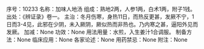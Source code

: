 序号：10233
名称：加味人地汤
组成：熟地2两，人参1两，白术1两，附子1钱。
出处：《辨证录》卷一。
主治：冬月伤寒，身热11日，而热反更甚，发厥不宁，1日而3-4见，此邪在少阴，未入厥阴，厥似热而非热也。乃内寒之甚，逼阳外见而发厥。
加减：None
功效：None
用法用量：水煎，入生姜汁1合调服。
制备方法：None
临床应用：None
各家论述：None
用药禁忌：None
附注：None
